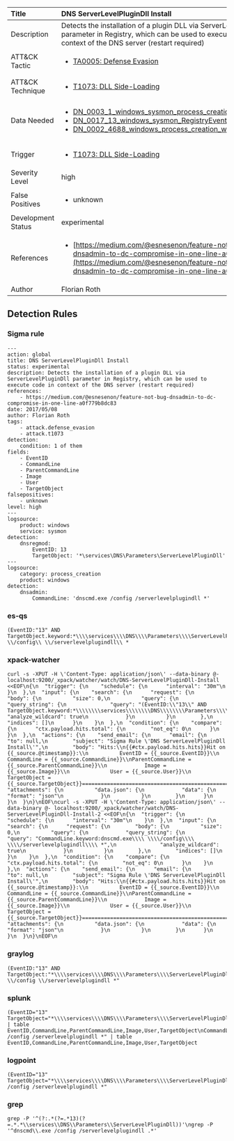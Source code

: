 | Title                | DNS ServerLevelPluginDll Install                                                                                                                                                 |
|:---------------------|:------------------------------------------------------------------------------------------------------------------------------------------------------------|
| Description          | Detects the installation of a plugin DLL via ServerLevelPluginDll parameter in Registry, which can be used to execute code in context of the DNS server (restart required)                                                                                                                                           |
| ATT&amp;CK Tactic    | <ul><li>[TA0005: Defense Evasion](https://attack.mitre.org/tactics/TA0005)</li></ul>  |
| ATT&amp;CK Technique | <ul><li>[T1073: DLL Side-Loading](https://attack.mitre.org/techniques/T1073)</li></ul>                             |
| Data Needed          | <ul><li>[DN_0003_1_windows_sysmon_process_creation](../Data_Needed/DN_0003_1_windows_sysmon_process_creation.md)</li><li>[DN_0017_13_windows_sysmon_RegistryEvent](../Data_Needed/DN_0017_13_windows_sysmon_RegistryEvent.md)</li><li>[DN_0002_4688_windows_process_creation_with_commandline](../Data_Needed/DN_0002_4688_windows_process_creation_with_commandline.md)</li></ul>                                                         |
| Trigger              | <ul><li>[T1073: DLL Side-Loading](../Triggers/T1073.md)</li></ul>  |
| Severity Level       | high                                                                                                                                                 |
| False Positives      | <ul><li>unknown</li></ul>                                                                  |
| Development Status   | experimental                                                                                                                                                |
| References           | <ul><li>[https://medium.com/@esnesenon/feature-not-bug-dnsadmin-to-dc-compromise-in-one-line-a0f779b8dc83](https://medium.com/@esnesenon/feature-not-bug-dnsadmin-to-dc-compromise-in-one-line-a0f779b8dc83)</li></ul>                                                          |
| Author               | Florian Roth                                                                                                                                                |


## Detection Rules

### Sigma rule

```
---
action: global
title: DNS ServerLevelPluginDll Install
status: experimental
description: Detects the installation of a plugin DLL via ServerLevelPluginDll parameter in Registry, which can be used to execute code in context of the DNS server (restart required)
references:
    - https://medium.com/@esnesenon/feature-not-bug-dnsadmin-to-dc-compromise-in-one-line-a0f779b8dc83
date: 2017/05/08
author: Florian Roth
tags:
    - attack.defense_evasion
    - attack.t1073
detection:
    condition: 1 of them
fields:
    - EventID
    - CommandLine
    - ParentCommandLine
    - Image
    - User
    - TargetObject
falsepositives:
    - unknown
level: high
---
logsource:
    product: windows
    service: sysmon
detection:
    dnsregmod:
        EventID: 13
        TargetObject: '*\services\DNS\Parameters\ServerLevelPluginDll'
---
logsource:
    category: process_creation
    product: windows
detection:
    dnsadmin:
        CommandLine: 'dnscmd.exe /config /serverlevelplugindll *'
```





### es-qs
    
```
(EventID:"13" AND TargetObject.keyword:*\\\\services\\\\DNS\\\\Parameters\\\\ServerLevelPluginDll)\nCommandLine.keyword:dnscmd.exe\\ \\/config\\ \\/serverlevelplugindll\\ *
```


### xpack-watcher
    
```
curl -s -XPUT -H \'Content-Type: application/json\' --data-binary @- localhost:9200/_xpack/watcher/watch/DNS-ServerLevelPluginDll-Install <<EOF\n{\n  "trigger": {\n    "schedule": {\n      "interval": "30m"\n    }\n  },\n  "input": {\n    "search": {\n      "request": {\n        "body": {\n          "size": 0,\n          "query": {\n            "query_string": {\n              "query": "(EventID:\\"13\\" AND TargetObject.keyword:*\\\\\\\\services\\\\\\\\DNS\\\\\\\\Parameters\\\\\\\\ServerLevelPluginDll)",\n              "analyze_wildcard": true\n            }\n          }\n        },\n        "indices": []\n      }\n    }\n  },\n  "condition": {\n    "compare": {\n      "ctx.payload.hits.total": {\n        "not_eq": 0\n      }\n    }\n  },\n  "actions": {\n    "send_email": {\n      "email": {\n        "to": null,\n        "subject": "Sigma Rule \'DNS ServerLevelPluginDll Install\'",\n        "body": "Hits:\\n{{#ctx.payload.hits.hits}}Hit on {{_source.@timestamp}}:\\n          EventID = {{_source.EventID}}\\n      CommandLine = {{_source.CommandLine}}\\nParentCommandLine = {{_source.ParentCommandLine}}\\n            Image = {{_source.Image}}\\n             User = {{_source.User}}\\n     TargetObject = {{_source.TargetObject}}================================================================================\\n{{/ctx.payload.hits.hits}}",\n        "attachments": {\n          "data.json": {\n            "data": {\n              "format": "json"\n            }\n          }\n        }\n      }\n    }\n  }\n}\nEOF\ncurl -s -XPUT -H \'Content-Type: application/json\' --data-binary @- localhost:9200/_xpack/watcher/watch/DNS-ServerLevelPluginDll-Install-2 <<EOF\n{\n  "trigger": {\n    "schedule": {\n      "interval": "30m"\n    }\n  },\n  "input": {\n    "search": {\n      "request": {\n        "body": {\n          "size": 0,\n          "query": {\n            "query_string": {\n              "query": "CommandLine.keyword:dnscmd.exe\\\\ \\\\/config\\\\ \\\\/serverlevelplugindll\\\\ *",\n              "analyze_wildcard": true\n            }\n          }\n        },\n        "indices": []\n      }\n    }\n  },\n  "condition": {\n    "compare": {\n      "ctx.payload.hits.total": {\n        "not_eq": 0\n      }\n    }\n  },\n  "actions": {\n    "send_email": {\n      "email": {\n        "to": null,\n        "subject": "Sigma Rule \'DNS ServerLevelPluginDll Install\'",\n        "body": "Hits:\\n{{#ctx.payload.hits.hits}}Hit on {{_source.@timestamp}}:\\n          EventID = {{_source.EventID}}\\n      CommandLine = {{_source.CommandLine}}\\nParentCommandLine = {{_source.ParentCommandLine}}\\n            Image = {{_source.Image}}\\n             User = {{_source.User}}\\n     TargetObject = {{_source.TargetObject}}================================================================================\\n{{/ctx.payload.hits.hits}}",\n        "attachments": {\n          "data.json": {\n            "data": {\n              "format": "json"\n            }\n          }\n        }\n      }\n    }\n  }\n}\nEOF\n
```


### graylog
    
```
(EventID:"13" AND TargetObject:"*\\\\services\\\\DNS\\\\Parameters\\\\ServerLevelPluginDll")\nCommandLine:"dnscmd.exe \\/config \\/serverlevelplugindll *"
```


### splunk
    
```
(EventID="13" TargetObject="*\\\\services\\\\DNS\\\\Parameters\\\\ServerLevelPluginDll") | table EventID,CommandLine,ParentCommandLine,Image,User,TargetObject\nCommandLine="dnscmd.exe /config /serverlevelplugindll *" | table EventID,CommandLine,ParentCommandLine,Image,User,TargetObject
```


### logpoint
    
```
(EventID="13" TargetObject="*\\\\services\\\\DNS\\\\Parameters\\\\ServerLevelPluginDll")\nCommandLine="dnscmd.exe /config /serverlevelplugindll *"
```


### grep
    
```
grep -P '^(?:.*(?=.*13)(?=.*.*\\services\\DNS\\Parameters\\ServerLevelPluginDll))'\ngrep -P '^dnscmd\\.exe /config /serverlevelplugindll .*'
```




